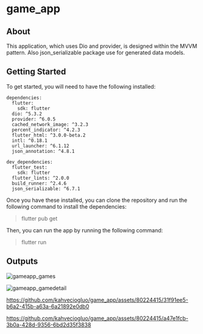 # game_app

## About
This application, which uses Dio and provider, is designed within the MVVM pattern. Also json_serializable package use for generated data models.

## Getting Started
To get started, you will need to have the following installed:

```
dependencies:
  flutter:
    sdk: flutter
  dio: ^5.3.2
  provider: ^6.0.5
  cached_network_image: ^3.2.3
  percent_indicator: ^4.2.3
  flutter_html: ^3.0.0-beta.2
  intl: ^0.18.1
  url_launcher: ^6.1.12
  json_annotation: ^4.8.1
```
```
dev_dependencies:
  flutter_test:
    sdk: flutter
  flutter_lints: ^2.0.0
  build_runner: ^2.4.6
  json_serializable: ^6.7.1
```

Once you have these installed, you can clone the repository and run the following command to install the dependencies:

> flutter pub get

Then, you can run the app by running the following command:

> flutter run

## Outputs

![gameapp_games](https://github.com/kahveciogluo/game_app/assets/80224415/9bb2ea8b-fc14-4489-859f-9e01ab916861)

![gameapp_gamedetail](https://github.com/kahveciogluo/game_app/assets/80224415/50070d83-7e78-4bd4-8bf8-8af97c6056a5)

https://github.com/kahveciogluo/game_app/assets/80224415/31f91ee5-b6a2-415b-a63a-6a21892e0db0

https://github.com/kahveciogluo/game_app/assets/80224415/a47e1fcb-3b0a-428d-9356-6bd2d35f3838



